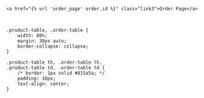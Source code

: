 

    <a href="{% url 'order_page' order.id %}" class="link3">Order Page</a>



    .product-table, .order-table {
        width: 80%;
        margin: 30px auto;
        border-collapse: collapse;
    }
    
    .product-table th, .order-table th,
    .product-table td, .order-table td {
        /* border: 1px solid #815a5a; */
        padding: 10px;
        text-align: center;
    }
    